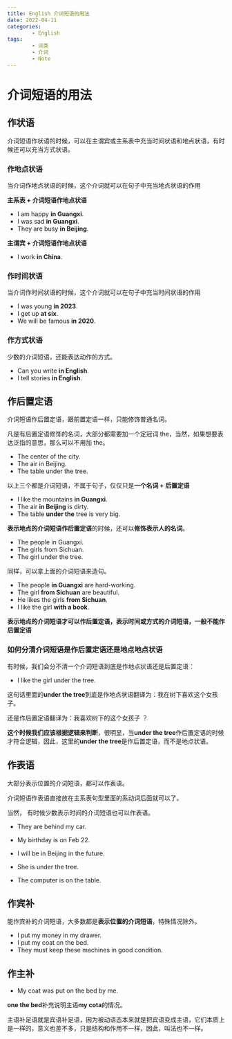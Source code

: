 ```yaml
---
title: English 介词短语的用法
date: 2022-04-11
categories:
        - English
tags:
        - 词类
        - 介词
        - Note
---
```


# 介词短语的用法

## 作状语

介词短语作状语的时候，可以在主谓宾或主系表中充当时间状语和地点状语，有时候还可以充当方式状语。

### 作地点状语

当介词作地点状语的时候，这个介词就可以在句子中充当地点状语的作用

**主系表 + 介词短语作地点状语**

- I am happy **in Guangxi**.
- I was sad **in Guangxi**.
- They are busy **in Beijing**.

**主谓宾 + 介词短语作地点状语**

- I work **in China**.

### 作时间状语

当介词作时间状语的时候，这个介词就可以在句子中充当时间状语的作用

- I was young **in 2023**.
- I get up **at six**.
- We will be famous **in 2020**.

### 作方式状语

少数的介词短语，还能表达动作的方式。

- Can you write **in English**.
- I tell stories **in English**.

## 作后置定语

介词短语作后置定语，跟前置定语一样，只能修饰普通名词。

凡是有后置定语修饰的名词，大部分都需要加一个定冠词 the，当然，如果想要表达泛指的意思，那么可以不用加 the。

- The center of the city.
- The air in Beijing.
- The table under the tree.

以上三个都是介词短语，不属于句子，仅仅只是**一个名词 + 后置定语**

- I like the mountains **in Guangxi**.
- The air **in Beijing** is dirty.
- The table **under the** tree is very big.

**表示地点的介词短语作后置定语**的时候，还可以**修饰表示人的名词**。

- The people in Guangxi.
- The girls from Sichuan.
- The girl under the tree.

同样，可以拿上面的介词短语来造句。

- The people **in Guangxi** are hard-working.
- The girl **from Sichuan** are beautiful.
- He likes the girls **from Sichuan**.
- I like the girl **with a book**.

**表示地点的介词短语才可以作后置定语，表示时间或方式的介词短语，一般不能作后置定语**

### 如何分清介词短语是作后置定语还是地点地点状语

有时候，我们会分不清一个介词短语到底是作地点状语还是后置定语：

- I like the girl under the tree.

这句话里面的**under the tree**到底是作地点状语翻译为：我在树下喜欢这个女孩子。

还是作后置定语翻译为：我喜欢树下的这个女孩子 ？

**这个时候我们应该根据逻辑来判断**，很明显，当**under the tree**作后置定语的时候才符合逻辑，因此，这里的**under the tree**是作后置定语，而不是地点状语。

## 作表语

大部分表示位置的介词短语，都可以作表语。

介词短语作表语直接放在主系表句型里面的系动词后面就可以了。

当然， 有时候少数表示时间的介词短语也可以作表语。

- They are behind my car.

- My birthday is on Feb 22.
- I will be in Beijing in the future.
- She is under the tree.
- The computer is on the table.

## 作宾补

能作宾补的介词短语，大多数都是**表示位置的介词短语**，特殊情况除外。

- I put my money in my drawer.
- I put my coat on the bed.
- They must keep these machines in good condition.

## 作主补

- My coat was put on the bed by me.

**one the bed**补充说明主语**my cota**的情况。

主语补足语就是宾语补足语，因为被动语态本来就是把宾语变成主语，它们本质上是一样的，意义也差不多，只是结构和作用不一样，因此，叫法也不一样。
